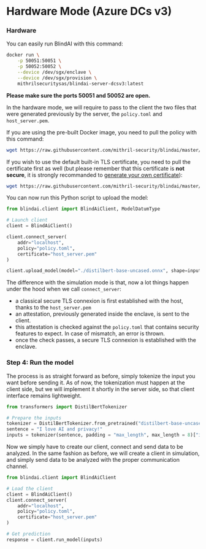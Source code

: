 # Hardware Mode (Azure DCs v3)

### Hardware

You can easily run BlindAI with this command:&#x20;

```bash
docker run \
    -p 50051:50051 \
    -p 50052:50052 \
    --device /dev/sgx/enclave \
    --device /dev/sgx/provision \
    mithrilsecuritysas/blindai-server-dcsv3:latest
```

**Please make sure the ports 50051 and 50052 are open.**

In the hardware mode, we will require to pass to the client the two files that were generated previously by the server, the `policy.toml` and `host_server.pem`.

If you are using the pre-built Docker image, you need to pull the policy with this command:&#x20;

```bash
wget https://raw.githubusercontent.com/mithril-security/blindai/master/examples/distilbert/hardware/policy.toml
```

If you wish to use the default built-in TLS certificate, you need to pull the certificate first as well (but please remember that this certificate is **not secure**, it is strongly recommanded to [generate your own certificate](../../hardware\_server.md#advanced-prepare-your-tls-certificates-and-inject-it-into-blindai)):

```bash
wget https://raw.githubusercontent.com/mithril-security/blindai/master/examples/distilbert/hardware/host_server.pem
```

You can now run this Python script to upload the model:

```python
from blindai.client import BlindAiClient, ModelDatumType

# Launch client
client = BlindAiClient()

client.connect_server(
    addr="localhost",
    policy="policy.toml",
    certificate="host_server.pem"
)

client.upload_model(model="./distilbert-base-uncased.onnx", shape=inputs.shape, dtype=ModelDatumType.I64)
```

The difference with the simulation mode is that, now a lot things happen under the hood when we call `connect_server`:

* a classical secure TLS connexion is first established with the host, thanks to the `host_server.pem`
* an attestation, previously generated inside the enclave, is sent to the client.
* this attestation is checked against the `policy.toml` that contains security features to expect. In case of mismatch, an error is thrown.
* once the check passes, a secure TLS connexion is established with the enclave.

### Step 4: Run the model

The process is as straight forward as before, simply tokenize the input you want before sending it. As of now, the tokenization must happen at the client side, but we will implement it shortly in the server side, so that client interface remains lightweight.

```python
from transformers import DistilBertTokenizer

# Prepare the inputs
tokenizer = DistilBertTokenizer.from_pretrained("distilbert-base-uncased")
sentence = "I love AI and privacy!"
inputs = tokenizer(sentence, padding = "max_length", max_length = 8)["input_ids"]
```

Now we simply have to create our client, connect and send data to be analyzed. In the same fashion as before, we will create a client in simulation, and simply send data to be analyzed with the proper communication channel.

```python
from blindai.client import BlindAiClient

# Load the client
client = BlindAiClient()
client.connect_server(
    addr="localhost",
    policy="policy.toml",
    certificate="host_server.pem"
)

# Get prediction
response = client.run_model(inputs)
```

